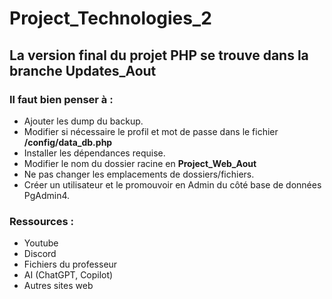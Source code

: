 # Project_Technologies_2

## La version final du projet PHP se trouve dans la branche Updates_Aout

### Il faut bien penser à :
- Ajouter les dump du backup.
- Modifier si nécessaire le profil et mot de passe dans le fichier **/config/data_db.php**
- Installer les dépendances requise.
- Modifier le nom du dossier racine en **Project_Web_Aout**
- Ne pas changer les emplacements de dossiers/fichiers.
- Créer un utilisateur et le promouvoir en Admin du côté base de données PgAdmin4.

### Ressources :
- Youtube
- Discord
- Fichiers du professeur
- AI (ChatGPT, Copilot)
- Autres sites web
